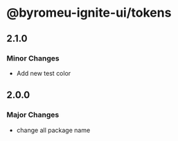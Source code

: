 # @byromeu-ignite-ui/tokens

## 2.1.0

### Minor Changes

- Add new test color

## 2.0.0

### Major Changes

- change all package name
